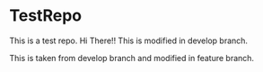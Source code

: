 # TestRepo
This is a test repo.
Hi There!! This is modified in develop branch.

This is taken from develop branch and modified in feature branch.

